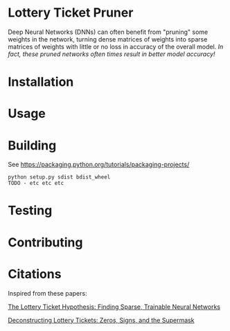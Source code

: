 # Lottery Ticket Pruner

Deep Neural Networks (DNNs) can often benefit from "pruning" some weights in the network, turning dense matrices of weights
into sparse matrices of weights with little or no loss in accuracy of the overall model. *In fact, these pruned networks
often times result in better model accuracy!*

# Installation

# Usage

# Building

See https://packaging.python.org/tutorials/packaging-projects/

    python setup.py sdist bdist_wheel
    TODO - etc etc etc

# Testing

# Contributing

# Citations

Inspired from these papers:

[The Lottery Ticket Hypothesis: Finding Sparse, Trainable Neural Networks](https://arxiv.org/pdf/1803.03635.pdf)

[Deconstructing Lottery Tickets: Zeros, Signs, and the Supermask](https://eng.uber.com/deconstructing-lottery-tickets/)
